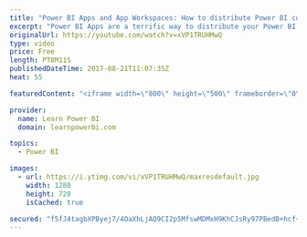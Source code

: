 ```yaml
---
title: "Power BI Apps and App Workspaces: How to distribute Power BI content to a Large Audience"
excerpt: "Power BI Apps are a terrific way to distribute your Power BI content to a large audience.  You can \"Publish App\" to Entire Organization or specific individuals and groups. Then any user (within the Group you provided Access to) can click \"Get Apps\" to consume your App - which comprises the Dashboards,"
originalUrl: https://youtube.com/watch?v=xVP1TRUHMwQ
type: video
price: Free
length: PT8M11S
publishedDateTime: 2017-08-21T11:07:35Z
heat: 55

featuredContent: "<iframe width=\"800\" height=\"500\" frameborder=\"0\" src=\"https://www.youtube.com/embed/xVP1TRUHMwQ\" allow=\"accelerometer; autoplay; encrypted-media; gyroscope; picture-in-picture\" allowfullscreen></iframe>"

provider:
  name: Learn Power BI
  domain: learnpowerbi.com

topics:
  - Power BI

images:
  - url: https://i.ytimg.com/vi/xVP1TRUHMwQ/maxresdefault.jpg
    width: 1280
    height: 720
    isCached: true

secured: "f5fJ4tagbXPByej7/4OaXhLjAQ9CI2p5MfswMDMxH9KhCJsRy97PBedB+hcf+4VMqnAV8IyaadwIeDIe7IpCwvMnvmXOGUp/G7M40LvNsTZjVgNelXii3pSgjbPZXNbb5z3RWk1WMVNUxmRI/NTVGjPNP/Uw5NwjQddO4Bnlqs2DzOtYEGLpc28fuPK54aqIhep3pran66mC4/wAAPCZF073yqU7m+U/mLdUM4LtT+xNQC9N9QtqPYi7CbilbU53G3Ev6bd2/XZkYt/G7cgh2vOU/QCfeNYSfRX9N2diY35AshtVq/hVUXP1t34OdUUwQOmhK6uoSsxra6AlcUZ7lW8pTzK/gGmosGG28Y1VwCyZcWlVk7h1sFF1fzxQxcJAnG+GCVRKKnFUos9iuTlp4v52Fz1kedm/IlcSA18N368=;tNl9l9wWR3PaI6CjoQICEA=="
---
```


